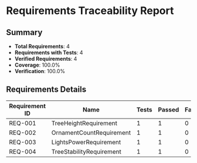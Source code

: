 # Requirements Traceability Report

## Summary

- **Total Requirements**: 4
- **Requirements with Tests**: 4
- **Verified Requirements**: 4
- **Coverage**: 100.0%
- **Verification**: 100.0%

## Requirements Details

| Requirement ID | Name | Tests | Passed | Failed | Verified |
|----------------|------|-------|--------|--------|----------|
| REQ-001 | TreeHeightRequirement | 1 | 1 | 0 | ✓ |
| REQ-002 | OrnamentCountRequirement | 1 | 1 | 0 | ✓ |
| REQ-003 | LightsPowerRequirement | 1 | 1 | 0 | ✓ |
| REQ-004 | TreeStabilityRequirement | 1 | 1 | 0 | ✓ |
